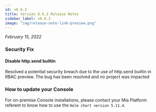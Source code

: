 ```yaml
---
id: v8.6.2
title: Version 8.6.2 Release Notes
sidebar_label: v8.6.2
image: "img/release-note-link-preview.png"
---
```


_February 15, 2022_

### Security Fix

#### Disable http.send builtin

Resolved a potential security breach due to the use of http.send builtin in RBAC preview. The bug has been resolved and no project was impacted

### How to update your Console

For on-premise Console installations, please contact your Mia Platform referent to know how to use the `Helm chart version 5.11.4`.

<br/>